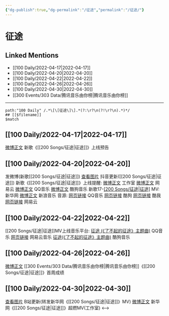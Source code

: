 ```yaml
---
{"dg-publish":true,"dg-permalink":"/征途","permalink":"/征途/"}
---
```


# 征途

## Linked Mentions
- [[100 Daily/2022-04-17\|2022-04-17]]
- [[100 Daily/2022-04-20\|2022-04-20]]
- [[100 Daily/2022-04-22\|2022-04-22]]
- [[100 Daily/2022-04-26\|2022-04-26]]
- [[100 Daily/2022-04-30\|2022-04-30]]
- [[300 Events/303 Data/腾讯音乐由你榜\|腾讯音乐由你榜]]


---

```expander
path:"100 Daily" /.*\[\[征途\]\].*(?:\r?\n(?!\r?\n).*)*/
## [[$filename]]
$match
```
## [[100 Daily/2022-04-17\|2022-04-17]]
[微博正文](https://m.weibo.cn/1721030997/4759278630471748) 新歌《[[200 Songs/征途\|征途]]》上线预告
## [[100 Daily/2022-04-20\|2022-04-20]]
[](https://m.weibo.cn/1736988591/4760314191807421) 发微博(新歌[[200 Songs/征途\|征途]])
[查看图片](https://wx1.sinaimg.cn/large/0088n2Pggy1h1gggxqw7tj30u01hdn0o.jpg) 抖音更新([[200 Songs/征途\|征途]])
新歌《[[200 Songs/征途\|征途]]》上线提醒:
[微博正文](https://m.weibo.cn/7478855230/4760122003821299) 工作室
[微博正文](https://m.weibo.cn/1721030997/4760117876100788) 网易云
[微博正文](https://m.weibo.cn/2169129705/4760117893923847) QQ音乐
[微博正文](https://m.weibo.cn/1665103091/4760117881605711) 酷狗音乐
新歌17-[[200 Songs/征途\|征途]](纪录片"了不起的征途"主题曲)
MV:
[](https://m.weibo.cn/2810373291/4760311616504735) 新华网
[微博正文](https://m.weibo.cn/1266269835/4760312941118008) 新浪音乐
音源:
[网页链接](https://weibo.cn/sinaurl?u=https%3A%2F%2Fy.qq.com%2Fn%2Fryqq%2FalbumDetail%2F003wYuU22jEhi9) QQ音乐
[网页链接](https://weibo.cn/sinaurl?u=https%3A%2F%2Fwww.kugou.com%2Fyy%2Falbum%2Fsingle%2F56734392.html) 酷狗
[网页链接](https://weibo.cn/sinaurl?u=http%3A%2F%2Fwww.kuwo.cn%2Falbum_detail%2F27784137) 酷我
[网页链接](https://weibo.cn/sinaurl?u=https%3A%2F%2Fmusic.163.com%2F%23%2Fsong%3Fid%3D1938306786) 网易云
## [[100 Daily/2022-04-22\|2022-04-22]]
[[200 Songs/征途\|征途]]MV上线音乐平台:
[征途 (《了不起的征途》主题曲)](https://weibo.cn/sinaurl?u=https%3A%2F%2Fc.y.qq.com%2Fbase%2Ffcgi-bin%2Fu%3F__%3DU5bAvE9mOqNQ) QQ音乐
[网页链接](https://weibo.cn/sinaurl?u=https%3A%2F%2Ffn.music.163.com%2Fg%2Fmlog%2Fmlog-mobile%2Flanding%2Fmv%3Fid%3D14521858) 网易云音乐
[征途(《了不起的征途》主题曲)](https://weibo.cn/sinaurl?u=http%3A%2F%2Fm.kugou.com%2Fmv%2F%3Fhash%3D926acf1e0b7d3343e0e3720269f42387%26kgsscty1%3Dsina) 酷狗音乐
## [[100 Daily/2022-04-26\|2022-04-26]]
[微博正文](https://m.weibo.cn/6733257358/4762458457637798) [[300 Events/303 Data/腾讯音乐由你榜\|腾讯音乐由你榜]]《[[200 Songs/征途\|征途]]》首周成绩
## [[100 Daily/2022-04-30\|2022-04-30]]
[查看图片](https://wx3.sinaimg.cn/large/0088n2Pggy1h1s3oyuba5j30u016ftd0.jpg) B站更新(转发新华网《[[200 Songs/征途\|征途]]》MV)
[微博正文](https://m.weibo.cn/7478855230/4764069216651237) 新华网《[[200 Songs/征途\|征途]]》超燃MV(工作室)
<-->
